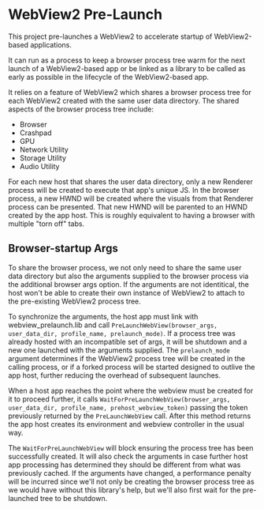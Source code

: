 # WebView2 Pre-Launch
This project pre-launches a WebView2 to accelerate startup of WebView2-based applications.

It can run as a process to keep a browser process tree warm for the next launch of a WebView2-based app or be linked as a library to be called as early as possible in the lifecycle of the WebView2-based app.

It relies on a feature of WebView2 which shares a browser process tree for each WebView2 created with the same user data directory.  The shared aspects of the browser process tree include:

* Browser
* Crashpad
* GPU
* Network Utility
* Storage Utility
* Audio Utility

For each new host that shares the user data directory, only a new Renderer process will be created to execute that app's unique JS.  In the browser process, a new HWND will be created where the visuals from that Renderer process can be presented.  That new HWND will be parented to an HWND created by the app host.  This is roughly equivalent to having a browser with multiple "torn off" tabs.

## Browser-startup Args
To share the browser process, we not only need to share the same user data directory but also the arguments supplied to the browser process via the additional browser args option.  If the arguments are not identitical, the host won't be able to create their own instance of WebView2 to attach to the pre-existing WebView2 process tree.

To synchronize the arguments, the host app must link with webview_prelaunch.lib and call `PreLaunchWebView(browser_args, user_data_dir, profile_name, prelaunch_mode)`.  If a process tree was already hosted with an incompatible set of args, it will be shutdown and a new one launched with the arguments supplied.  The `prelaunch_mode` argument determines if the WebView2 process tree will be created in the calling process, or if a forked process will be started designed to outlive the app host, further reducing the overhead of subsequent launches.

When a host app reaches the point where the webview must be created for it to proceed further, it calls `WaitForPreLaunchWebView(browser_args, user_data_dir, profile_name, prehost_webview_token)` passing the token previously returned by the `PreLaunchWebView` call.  After this method returns the app host creates its environment and webview controller in the usual way.

The `WaitForPreLaunchWebView` will block ensuring the process tree has been successfully created.  It will also check the arguments in case further host app processing has determined they should be different from what was previously cached.  If the arguments have changed, a performance penalty will be incurred since we'll not only be creating the browser process tree as we would have without this library's help, but we'll also first wait for the pre-launched tree to be shutdown.

